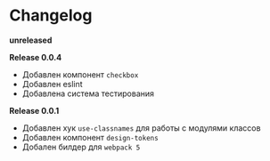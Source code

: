 # Changelog

**unreleased**

**Release 0.0.4**
- Добавлен компонент `checkbox`
- Добавлен eslint
- Добавлена система тестирования

**Release 0.0.1**
- Добавлен хук `use-classnames` для работы с модулями классов
- Добавлен компонент `design-tokens`
- Добален билдер для `webpack 5`

